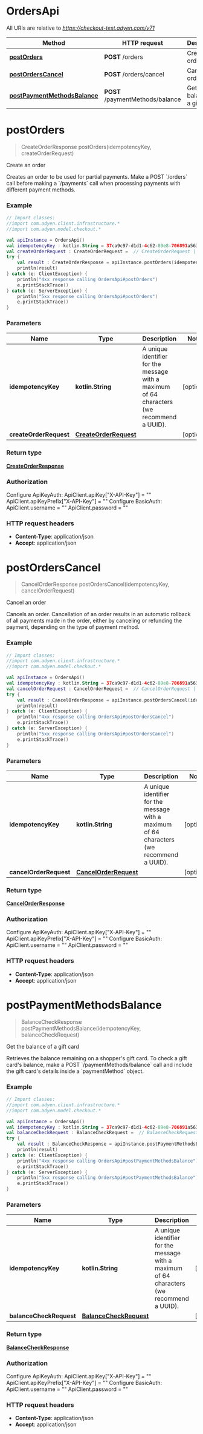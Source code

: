# OrdersApi

All URIs are relative to *https://checkout-test.adyen.com/v71*

Method | HTTP request | Description
------------- | ------------- | -------------
[**postOrders**](OrdersApi.md#postOrders) | **POST** /orders | Create an order
[**postOrdersCancel**](OrdersApi.md#postOrdersCancel) | **POST** /orders/cancel | Cancel an order
[**postPaymentMethodsBalance**](OrdersApi.md#postPaymentMethodsBalance) | **POST** /paymentMethods/balance | Get the balance of a gift card


<a name="postOrders"></a>
# **postOrders**
> CreateOrderResponse postOrders(idempotencyKey, createOrderRequest)

Create an order

Creates an order to be used for partial payments. Make a POST &#x60;/orders&#x60; call before making a &#x60;/payments&#x60; call when processing payments with different payment methods.

### Example
```kotlin
// Import classes:
//import com.adyen.client.infrastructure.*
//import com.adyen.model.checkout.*

val apiInstance = OrdersApi()
val idempotencyKey : kotlin.String = 37ca9c97-d1d1-4c62-89e8-706891a563ed // kotlin.String | A unique identifier for the message with a maximum of 64 characters (we recommend a UUID).
val createOrderRequest : CreateOrderRequest =  // CreateOrderRequest | 
try {
    val result : CreateOrderResponse = apiInstance.postOrders(idempotencyKey, createOrderRequest)
    println(result)
} catch (e: ClientException) {
    println("4xx response calling OrdersApi#postOrders")
    e.printStackTrace()
} catch (e: ServerException) {
    println("5xx response calling OrdersApi#postOrders")
    e.printStackTrace()
}
```

### Parameters

Name | Type | Description  | Notes
------------- | ------------- | ------------- | -------------
 **idempotencyKey** | **kotlin.String**| A unique identifier for the message with a maximum of 64 characters (we recommend a UUID). | [optional]
 **createOrderRequest** | [**CreateOrderRequest**](CreateOrderRequest.md)|  | [optional]

### Return type

[**CreateOrderResponse**](CreateOrderResponse.md)

### Authorization


Configure ApiKeyAuth:
    ApiClient.apiKey["X-API-Key"] = ""
    ApiClient.apiKeyPrefix["X-API-Key"] = ""
Configure BasicAuth:
    ApiClient.username = ""
    ApiClient.password = ""

### HTTP request headers

 - **Content-Type**: application/json
 - **Accept**: application/json

<a name="postOrdersCancel"></a>
# **postOrdersCancel**
> CancelOrderResponse postOrdersCancel(idempotencyKey, cancelOrderRequest)

Cancel an order

Cancels an order. Cancellation of an order results in an automatic rollback of all payments made in the order, either by canceling or refunding the payment, depending on the type of payment method.

### Example
```kotlin
// Import classes:
//import com.adyen.client.infrastructure.*
//import com.adyen.model.checkout.*

val apiInstance = OrdersApi()
val idempotencyKey : kotlin.String = 37ca9c97-d1d1-4c62-89e8-706891a563ed // kotlin.String | A unique identifier for the message with a maximum of 64 characters (we recommend a UUID).
val cancelOrderRequest : CancelOrderRequest =  // CancelOrderRequest | 
try {
    val result : CancelOrderResponse = apiInstance.postOrdersCancel(idempotencyKey, cancelOrderRequest)
    println(result)
} catch (e: ClientException) {
    println("4xx response calling OrdersApi#postOrdersCancel")
    e.printStackTrace()
} catch (e: ServerException) {
    println("5xx response calling OrdersApi#postOrdersCancel")
    e.printStackTrace()
}
```

### Parameters

Name | Type | Description  | Notes
------------- | ------------- | ------------- | -------------
 **idempotencyKey** | **kotlin.String**| A unique identifier for the message with a maximum of 64 characters (we recommend a UUID). | [optional]
 **cancelOrderRequest** | [**CancelOrderRequest**](CancelOrderRequest.md)|  | [optional]

### Return type

[**CancelOrderResponse**](CancelOrderResponse.md)

### Authorization


Configure ApiKeyAuth:
    ApiClient.apiKey["X-API-Key"] = ""
    ApiClient.apiKeyPrefix["X-API-Key"] = ""
Configure BasicAuth:
    ApiClient.username = ""
    ApiClient.password = ""

### HTTP request headers

 - **Content-Type**: application/json
 - **Accept**: application/json

<a name="postPaymentMethodsBalance"></a>
# **postPaymentMethodsBalance**
> BalanceCheckResponse postPaymentMethodsBalance(idempotencyKey, balanceCheckRequest)

Get the balance of a gift card

Retrieves the balance remaining on a shopper&#39;s gift card. To check a gift card&#39;s balance, make a POST &#x60;/paymentMethods/balance&#x60; call and include the gift card&#39;s details inside a &#x60;paymentMethod&#x60; object.

### Example
```kotlin
// Import classes:
//import com.adyen.client.infrastructure.*
//import com.adyen.model.checkout.*

val apiInstance = OrdersApi()
val idempotencyKey : kotlin.String = 37ca9c97-d1d1-4c62-89e8-706891a563ed // kotlin.String | A unique identifier for the message with a maximum of 64 characters (we recommend a UUID).
val balanceCheckRequest : BalanceCheckRequest =  // BalanceCheckRequest | 
try {
    val result : BalanceCheckResponse = apiInstance.postPaymentMethodsBalance(idempotencyKey, balanceCheckRequest)
    println(result)
} catch (e: ClientException) {
    println("4xx response calling OrdersApi#postPaymentMethodsBalance")
    e.printStackTrace()
} catch (e: ServerException) {
    println("5xx response calling OrdersApi#postPaymentMethodsBalance")
    e.printStackTrace()
}
```

### Parameters

Name | Type | Description  | Notes
------------- | ------------- | ------------- | -------------
 **idempotencyKey** | **kotlin.String**| A unique identifier for the message with a maximum of 64 characters (we recommend a UUID). | [optional]
 **balanceCheckRequest** | [**BalanceCheckRequest**](BalanceCheckRequest.md)|  | [optional]

### Return type

[**BalanceCheckResponse**](BalanceCheckResponse.md)

### Authorization


Configure ApiKeyAuth:
    ApiClient.apiKey["X-API-Key"] = ""
    ApiClient.apiKeyPrefix["X-API-Key"] = ""
Configure BasicAuth:
    ApiClient.username = ""
    ApiClient.password = ""

### HTTP request headers

 - **Content-Type**: application/json
 - **Accept**: application/json

